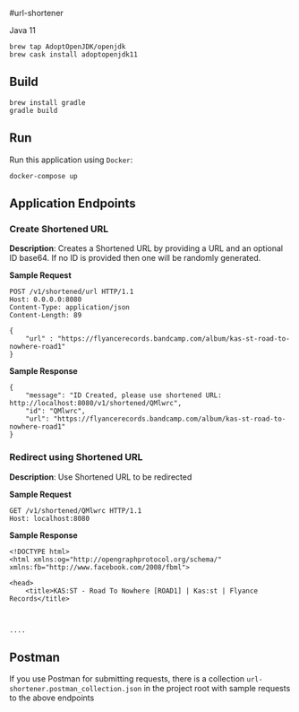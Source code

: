 #url-shortener

Java 11
```shell
brew tap AdoptOpenJDK/openjdk
brew cask install adoptopenjdk11
```

## Build
```shell
brew install gradle
gradle build
```

## Run

Run this application using `Docker`:
```shell
docker-compose up
```

## Application Endpoints

### Create Shortened URL
**Description**:  Creates a Shortened URL by providing a URL and an optional ID base64. If no ID is provided then one will be randomly generated.

**Sample Request**
```shell
POST /v1/shortened/url HTTP/1.1
Host: 0.0.0.0:8080
Content-Type: application/json
Content-Length: 89

{
    "url" : "https://flyancerecords.bandcamp.com/album/kas-st-road-to-nowhere-road1"
}

```
**Sample Response**
```shell
{
    "message": "ID Created, please use shortened URL: http://localhost:8080/v1/shortened/QMlwrc",
    "id": "QMlwrc",
    "url": "https://flyancerecords.bandcamp.com/album/kas-st-road-to-nowhere-road1"
}
```

### Redirect using Shortened URL
**Description**: Use Shortened URL to be redirected

**Sample Request**
```shell
GET /v1/shortened/QMlwrc HTTP/1.1
Host: localhost:8080
```

**Sample Response**
```shell
<!DOCTYPE html>
<html xmlns:og="http://opengraphprotocol.org/schema/" xmlns:fb="http://www.facebook.com/2008/fbml">

<head>
	<title>KAS:ST - Road To Nowhere [ROAD1] | Kas:st | Flyance Records</title>



....
```

## Postman

If you use Postman for submitting requests, there is a collection
`url-shortener.postman_collection.json` in the project root with sample requests to the above endpoints